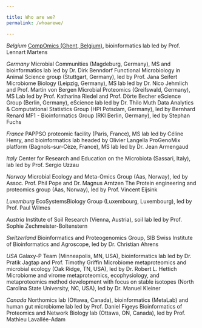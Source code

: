 ```yaml
---

title: Who are we?
permalink: /whoarewe/

---
```


*Belgium*
[CompOmics (Ghent, Belgium)](https://www.compomics.com), bioinformatics lab led by Prof. Lennart Martens 
 
*Germany*
Microbial Communities (Magdeburg, Germany), MS and bioinformatics lab led by Dr. Dirk Benndorf
Functional Microbiology in Animal Science group (Stuttgart, Germany), led by Prof. Jana Seifert
Microbiome Biology (Leipzig, Germany), MS lab led by Dr. Nico Jehmlich and Prof. Martin von Bergen
Microbial Proteomics (Greifswald, Germany), MS Lab led by Prof. Katharina Riedel and Prof. Dörte Becher
eScience Group (Berlin, Germany), eScience lab led by Dr. Thilo Muth
Data Analytics & Computational Statistics Group (HPI Potsdam, Germany), led by Bernhard Renard
MF1 - Bioinformatics Group (RKI Berlin, Germany), led by Stephan Fuchs
 
*France*
PAPPSO proteomic facility (Paris, France), MS lab led by Céline Henry, and bioinformatics lab headed by Olivier Langella
ProGenoMix platform (Bagnols-sur-Cèze, France), MS lab led by Dr. Jean Armengaud
 
*Italy*
Center for Research and Education on the Microbiota (Sassari, Italy), lab led by Prof. Sergio Uzzau
 
*Norway*
Microbial Ecology and Meta-Omics Group (Aas, Norway), led by Assoc. Prof. Phil Pope and Dr. Magnus Arntzen 
The Protein engineering and proteomics group (Aas, Norway), led by Prof. Vincent Eijsink
 
*Luxemburg*
EcoSystemsBiology Group (Luxembourg, Luxembourg), led by Prof. Paul Wilmes
 
*Austria*
Institute of Soil Research (Vienna, Austria), soil lab led by Prof. Sophie Zechmeister-Boltenstern
 
*Switzerland*
Bioinformatics and Proteogenomics Group, SIB Swiss Institute of Bioinformatics and Agroscope, led by Dr. Christian Ahrens 
 
*USA*
Galaxy-P Team (Minneapolis, MN, USA), bioinformatics lab led by Dr. Pratik Jagtap and Prof. Timothy Griffin
Microbiome metaproteomics and microbial ecology (Oak Ridge, TN, USA), led by Dr. Robert L. Hettich
Microbiome and virome metaproteomics, ecophysiology, and metaproteomics method development with focus on stable isotopes (North Carolina State University, NC, USA), led by Dr. Manuel Kleiner

*Canada*
Northomics lab (Ottawa, Canada), bioinformatics (MetaLab) and human gut microbiome lab led by Prof. Daniel Figeys
Bioinformatics of Proteomics and Network Biology lab (Ottawa, ON, Canada), led by Prof. Mathieu Lavallée-Adam
